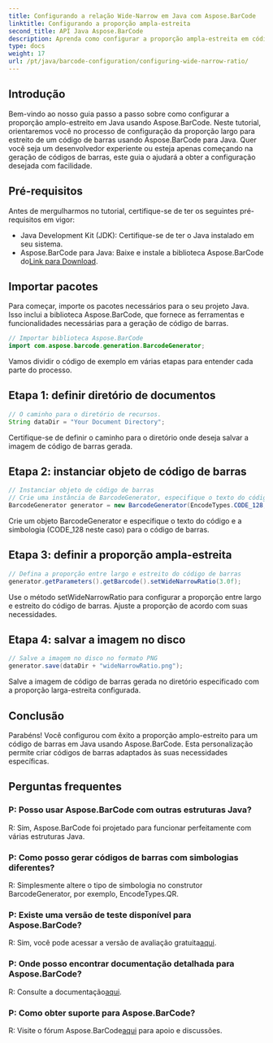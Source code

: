 ```yaml
---
title: Configurando a relação Wide-Narrow em Java com Aspose.BarCode
linktitle: Configurando a proporção ampla-estreita
second_title: API Java Aspose.BarCode
description: Aprenda como configurar a proporção ampla-estreita em códigos de barras Java usando Aspose.BarCode. Siga nosso guia passo a passo para uma personalização perfeita.
type: docs
weight: 17
url: /pt/java/barcode-configuration/configuring-wide-narrow-ratio/
---
```


## Introdução

Bem-vindo ao nosso guia passo a passo sobre como configurar a proporção amplo-estreito em Java usando Aspose.BarCode. Neste tutorial, orientaremos você no processo de configuração da proporção largo para estreito de um código de barras usando Aspose.BarCode para Java. Quer você seja um desenvolvedor experiente ou esteja apenas começando na geração de códigos de barras, este guia o ajudará a obter a configuração desejada com facilidade.

## Pré-requisitos

Antes de mergulharmos no tutorial, certifique-se de ter os seguintes pré-requisitos em vigor:

- Java Development Kit (JDK): Certifique-se de ter o Java instalado em seu sistema.
-  Aspose.BarCode para Java: Baixe e instale a biblioteca Aspose.BarCode do[Link para Download](https://releases.aspose.com/barcode/java/).

## Importar pacotes

Para começar, importe os pacotes necessários para o seu projeto Java. Isso inclui a biblioteca Aspose.BarCode, que fornece as ferramentas e funcionalidades necessárias para a geração de código de barras.

```java
// Importar biblioteca Aspose.BarCode
import com.aspose.barcode.generation.BarcodeGenerator;
```

Vamos dividir o código de exemplo em várias etapas para entender cada parte do processo.

## Etapa 1: definir diretório de documentos

```java
// O caminho para o diretório de recursos.
String dataDir = "Your Document Directory";
```

Certifique-se de definir o caminho para o diretório onde deseja salvar a imagem de código de barras gerada.

## Etapa 2: instanciar objeto de código de barras

```java
// Instanciar objeto de código de barras
// Crie uma instância de BarcodeGenerator, especifique o texto do código e a simbologia no construtor
BarcodeGenerator generator = new BarcodeGenerator(EncodeTypes.CODE_128, "12345678");
```

Crie um objeto BarcodeGenerator e especifique o texto do código e a simbologia (CODE_128 neste caso) para o código de barras.

## Etapa 3: definir a proporção ampla-estreita

```java
// Defina a proporção entre largo e estreito do código de barras
generator.getParameters().getBarcode().setWideNarrowRatio(3.0f);
```

Use o método setWideNarrowRatio para configurar a proporção entre largo e estreito do código de barras. Ajuste a proporção de acordo com suas necessidades.

## Etapa 4: salvar a imagem no disco

```java
// Salve a imagem no disco no formato PNG
generator.save(dataDir + "wideNarrowRatio.png");
```

Salve a imagem de código de barras gerada no diretório especificado com a proporção larga-estreita configurada.

## Conclusão

Parabéns! Você configurou com êxito a proporção amplo-estreito para um código de barras em Java usando Aspose.BarCode. Esta personalização permite criar códigos de barras adaptados às suas necessidades específicas.

## Perguntas frequentes

### P: Posso usar Aspose.BarCode com outras estruturas Java?
R: Sim, Aspose.BarCode foi projetado para funcionar perfeitamente com várias estruturas Java.

### P: Como posso gerar códigos de barras com simbologias diferentes?
R: Simplesmente altere o tipo de simbologia no construtor BarcodeGenerator, por exemplo, EncodeTypes.QR.

### P: Existe uma versão de teste disponível para Aspose.BarCode?
 R: Sim, você pode acessar a versão de avaliação gratuita[aqui](https://releases.aspose.com/).

### P: Onde posso encontrar documentação detalhada para Aspose.BarCode?
 R: Consulte a documentação[aqui](https://reference.aspose.com/barcode/java/).

### P: Como obter suporte para Aspose.BarCode?
 R: Visite o fórum Aspose.BarCode[aqui](https://forum.aspose.com/c/barcode/13) para apoio e discussões.